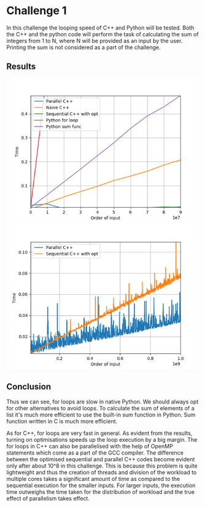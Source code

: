 # Challenge 1
In this challenge the looping speed of C++ and Python will be tested. Both the C++ and the python code will perform the task of calculating the sum of integers from 1 to N, where N will be provided as an input by the user.
Printing the sum is not considered as a part of the challenge.

## Results

![Figure 1](https://github.com/DarkStar1997/Python-v-Cpp/blob/master/Challenge%201/Results.png)
![Figure 2](https://github.com/DarkStar1997/Python-v-Cpp/blob/master/Challenge%201/Results1.png)

## Conclusion

Thus we can see, for loops are slow in native Python. We should always opt for other alternatives to avoid loops. To calculate the sum of elements of a list it's much more efficient to use the built-in sum function in Python. Sum function written in C is much more efficient.

As for C++, for loops are very fast in general. As evident from the results, turning on optimisations speeds up the loop execution by a big margin. The for loops in C++ can also be parallelised with the help of OpenMP statements which come as a part of the GCC compiler. The difference between the optimised sequential and parallel C++ codes become evident only after about 10^8 in this challenge. This is because this problem is quite lightweight and thus the creation of threads and division of the workload to multiple cores takes a significant amount of time as compared to the sequential execution for the smaller inputs. For larger inputs, the execution time outweighs the time taken for the distribution of workload and the true effect of parallelism takes effect.
